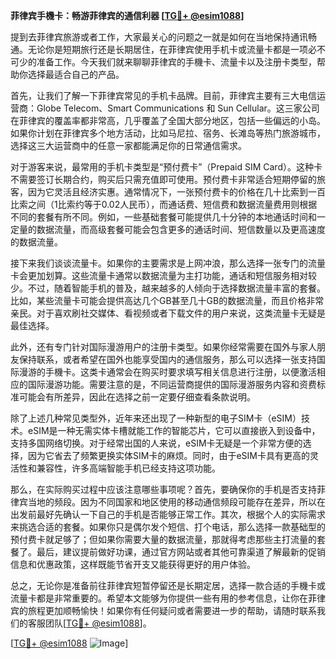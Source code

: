 **菲律宾手機卡：畅游菲律宾的通信利器 [[TG💪+ @esim1088](https://t.me/s/esim1088)]**

提到去菲律宾旅游或者工作，大家最关心的问题之一就是如何在当地保持通讯畅通。无论你是短期旅行还是长期居住，在菲律宾使用手机卡或流量卡都是一项必不可少的准备工作。今天我们就来聊聊菲律宾的手機卡、流量卡以及注册卡类型，帮助你选择最适合自己的产品。

首先，让我们了解一下菲律宾常见的手机卡品牌。目前，菲律宾主要有三大电信运营商：Globe Telecom、Smart Communications 和 Sun Cellular。这三家公司在菲律宾的覆盖率都非常高，几乎覆盖了全国大部分地区，包括一些偏远的小岛。如果你计划在菲律宾多个地方活动，比如马尼拉、宿务、长滩岛等热门旅游城市，选择这三大运营商中的任意一家都能满足你的日常通信需求。

对于游客来说，最常用的手机卡类型是“预付费卡”（Prepaid SIM Card）。这种卡不需要签订长期合约，购买后只需充值即可使用。预付费卡非常适合短期停留的旅客，因为它灵活且经济实惠。通常情况下，一张预付费卡的价格在几十比索到一百比索之间（1比索约等于0.02人民币），而通话费、短信费和数据流量费用则根据不同的套餐有所不同。例如，一些基础套餐可能提供几十分钟的本地通话时间和一定量的数据流量，而高级套餐可能会包含更多的通话时间、短信数量以及更高速度的数据流量。

接下来我们谈谈流量卡。如果你的主要需求是上网冲浪，那么选择一张专门的流量卡会更加划算。这些流量卡通常以数据流量为主打功能，通话和短信服务相对较少。不过，随着智能手机的普及，越来越多的人倾向于选择数据流量丰富的套餐。比如，某些流量卡可能会提供高达几个GB甚至几十GB的数据流量，而且价格非常亲民。对于喜欢刷社交媒体、看视频或者下载文件的用户来说，这类流量卡无疑是最佳选择。

此外，还有专门针对国际漫游用户的注册卡类型。如果你经常需要在国外与家人朋友保持联系，或者希望在国外也能享受国内的通信服务，那么可以选择一张支持国际漫游的手機卡。这类卡通常会在购买时要求填写相关信息进行注册，以便激活相应的国际漫游功能。需要注意的是，不同运营商提供的国际漫游服务内容和资费标准可能会有所差异，因此在选择之前一定要仔细查看条款说明。

除了上述几种常见类型外，近年来还出现了一种新型的电子SIM卡（eSIM）技术。eSIM是一种无需实体卡槽就能工作的智能芯片，它可以直接嵌入到设备中，支持多国网络切换。对于经常出国的人来说，eSIM卡无疑是一个非常方便的选择，因为它省去了频繁更换实体SIM卡的麻烦。同时，由于eSIM卡具有更高的灵活性和兼容性，许多高端智能手机已经支持这项功能。

那么，在实际购买过程中应该注意哪些事项呢？首先，要确保你的手机是否支持菲律宾当地的频段。因为不同国家和地区使用的移动通信频段可能存在差异，所以在出发前最好先确认一下自己的手机是否能够正常工作。其次，根据个人的实际需求来挑选合适的套餐。如果你只是偶尔发个短信、打个电话，那么选择一款基础型的预付费卡就足够了；但如果你需要大量的数据流量，那就得考虑那些主打流量的套餐了。最后，建议提前做好功课，通过官方网站或者其他可靠渠道了解最新的促销信息和优惠政策，这样既能节省开支又能获得更好的用户体验。

总之，无论你是准备前往菲律宾短暂停留还是长期定居，选择一款合适的手機卡或流量卡都是非常重要的。希望本文能够为你提供一些有用的参考信息，让你在菲律宾的旅程更加顺畅愉快！如果你有任何疑问或者需要进一步的帮助，请随时联系我们的客服团队[[TG💪+ @esim1088](https://t.me/s/esim1088)]。

[[TG💪+ @esim1088](https://t.me/s/esim1088) ![Image](https://i.postimg.cc/4NQfJmqS/Snipaste-2025-05-13-00-14-12.png)]